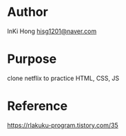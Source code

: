 # Author
InKi Hong
hisg1201@naver.com

# Purpose 
clone netflix to practice HTML, CSS, JS

# Reference
https://rlakuku-program.tistory.com/35